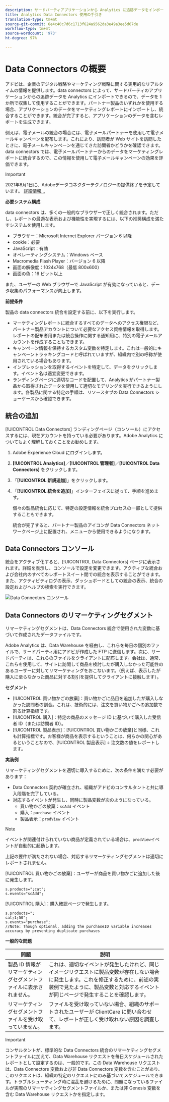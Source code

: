 ```yaml
---
description: サードパーティアプリケーションから Analytics に追跡データをインポートします。
title: Analytics Data Connectors 使用の手引き
translation-type: tm+mt
source-git-commit: 6e4c40c7d6c1713f624a9562da3e49a3ee5d67de
workflow-type: tm+mt
source-wordcount: '973'
ht-degree: 97%

---
```



# Data Connectors の概要

アドビは、企業のデジタル戦略やマーケティング戦略に関する実用的なリアルタイムの情報を提供します。data connectors によって、サードパーティのアプリケーションからの追跡データを Analytics にインポートできるので、データを 1 か所で収集して使用することができます。パートナー製品のいずれかを使用する場合、アプリケーションのデータをマーケティングレポートにインポートし、統合することができます。統合が完了すると、アプリケーションのデータを含むレポートを生成できます。

例えば、電子メールの統合の場合には、電子メールパートナーを使用して電子メールキャンペーンを配布します。これにより、訪問者が Web サイトを訪問したときに、電子メールキャンペーンを通じてきた訪問者かどうかを確認できます。data connectors では、電子メールパートナーからのデータをマーケティングレポートに統合するので、この情報を使用して電子メールキャンペーンの効果を評価できます。

>[!IMPORTANT]
>
>2021年8月1日に、Adobeデータコネクターテクノロジーの提供終了を予定しています。 [詳細情報...](/help/import/data-connectors/data-connectors-eol.md)

**必要システム構成**

data connectors は、多くの一般的なブラウザーで正しく統合されます。ただし、レポートの最適な表示および機能性を実現するには、以下の推奨構成を満たすシステムを使用します。

* ブラウザー：Microsoft Internet Explorer バージョン 6 以降
* cookie：必要
* JavaScript：有効
* オペレーティングシステム：Windows ベース
* Macromedia Flash Player：バージョン 6 以降
* 画面の解像度：1024x768（最低 800x600）
* 画面の色：16 ビット以上

また、ユーザーの Web ブラウザーで JavaScript が有効になっていると、データ収集のパフォーマンスが向上します。

**前提条件**

製品の data connectors 統合を設定する前に、以下を実行します。

* マーケティングレポートに統合するすべてのデータへのアクセス権限など、パートナー製品アカウントについて必要なアクセス資格情報を取得します。レポートの配布者用または統合操作に関する通知用に、特別の電子メールアカウントを作成することもできます。
* キャンペーン情報を保持するカスタム変数を特定します。これは一般的にキャンペーントラッキングコードと呼ばれていますが、組織内で別の呼称が使用されている場合もあります。
* インプレッションを取得するイベントを特定して、データをクリックします。イベント名は適宜変更できます。
* ランディングページに適切なコードを配置して、Analytics がパートナー製品から取得されたデータを使用して適切なモデリングを実行できるようにします。各製品に関する特定の手順は、リソースタブの Data Connectors ショーケースから確認できます。

## 統合の追加

[!UICONTROL Data Connectors] ランディングページ（コンソール）にアクセスするには、現在アカウントを持っている必要があります。Adobe Analytics についてもよく理解しておくことをお勧めします。

1. Adobe Experience Cloud にログインします。
1. **[!UICONTROL Analytics]**／**[!UICONTROL 管理者]**／**[!UICONTROL Data Connectors]** をクリックします。
1. 「**[!UICONTROL 新規追加]**」をクリックします。
1. 「**[!UICONTROL 統合を追加]**」インターフェイスに従って、手順を進めます。

   個々の製品統合に応じて、特定の設定情報を統合プロセスの一部として提供することもできます。

   統合が完了すると、パートナー製品のアイコンが Data Connectors ネットワークページ上に配置され、メニューから使用できるようになります。

## Data Connectors コンソール

統合をアクティブ化すると、[!UICONTROL Data Connectors] ページに表示されます。詳細を表示し、コンソールで設定を変更できます。アクティブな統合および会社内のすべてのレポートスイート間での統合を表示することができます。また、アクティビティログの表示、ダッシュボードとしての統合の表示、統合の設定およびヘルプの検索を実行できます。

![Data Connectors コンソール](assets/data-connectors-console.png)

## Data Connectors のリマーケティングセグメント

リマーケティングセグメントは、Data Connectors 統合で使用された変数に基づいて作成されたデータファイルです。

Adobe Analytics は、Data Warehouse を経由し、これらを毎日の個別のファイルで、サードパーティ用にアドビが作成した FTP に送信します。次に、サードパーティは、これらのファイルをクライアントに配布します。会社は、通常、これらを使用して、サイトに訪問して商品を検討したが購入しなかった可能性のあるユーザーに対してリマーケティングをおこないます。（例えば、表示したが購入に至らなかった商品に対する割引を提供してクライアントに接触します）。

**セグメント**

* [!UICONTROL 買い物かごの放棄]：買い物かごに品目を追加したが購入しなかった訪問者の割合。これは、技術的には、注文を買い物かごへの追加数で割る計算指標です。
* [!UICONTROL 購入]：特定の商品のメッセージ ID に基づいて購入した受信者 ID（または訪問者 ID）。
* [!UICONTROL 製品表示]：[!UICONTROL 買い物かごの放棄]と同様、これも計算指標です。お客様が商品を表示するということは、何らかの関心があるということなので、[!UICONTROL 製品表示] ÷ 注文数の値をレポートします。

**実装例**

リマーケティングセグメントを適切に導入するために、次の条件を満たす必要があります：

* Data Connectors 契約が確立され、組織がアドビのコンサルタントと共に導入段階を完了している。
* 対応するイベントが発生し、同時に製品変数が次のようになっている。
   * 買い物かごの放棄：`scAdd` イベント
   * 購入：`purchase` イベント
   * 製品表示：`prodView` イベント

>[!NOTE]
>
>イベントが関連付けられていない商品が定義されている場合は、`prodView`イベントが自動的に起動します。
>
>上記の要件が満たされない場合、対応するリマーケティングセグメントは適切にレポートされません。

[!UICONTROL 買い物かごの放棄]：ユーザーが商品を買い物かごに追加した後に発生します。

```
s.products=";cat";
s.events="scAdd";
```

[!UICONTROL 購入]：購入確認ページで発生します。

```
s.products=";
cat;1;50";
s.events="purchase";
//Note: Though optional, adding the purchaseID variable increases accuracy by preventing duplicate purchases
```

**一般的な問題**

| 問題 | 説明 |
| -----------| ---------- |  
| 製品 ID 情報がリマーケティングセグメントファイルに表示されません。 | これは、適切なイベントが発生したけれど、同じイメージリクエストに製品変数が存在しない場合に発生します。これを修正するために、前述の実装例で見たように、製品変数と対応するイベントが同じページで発生することを確認します。 |
| リマーケティングセグメントファイルを受け取っていません。 | ファイルを受け取っていない場合、組織のサポートされたユーザーが ClientCare に問い合わせて、レポートが正しく受け取れない原因を調査します。 |


>[!IMPORTANT]
>
>コンサルタントが、標準的な Data Connectors 統合のリマーケティングセグメントファイルに加えて、Data Warehouse リクエストを毎日スケジュールされたレポートとして設定するのは、一般的です。この Data Warehouse リクエストは、Data Connectors 変数および非 Data Connectors 変数を含むことがあり、このリクエストは、組織の特定のリクエストにのみ基づいてスケジュールできます。トラブルシューティング時に混乱を避けるために、問題になっているファイルが実際のリマーケティングセグメントファイルか、または非 Genesis 変数を含む Data Warehouse リクエストかを指定します。
